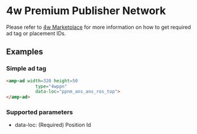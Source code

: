 <!---
Copyright 2015 The AMP HTML Authors. All Rights Reserved.

Licensed under the Apache License, Version 2.0 (the "License");
you may not use this file except in compliance with the License.
You may obtain a copy of the License at

      http://www.apache.org/licenses/LICENSE-2.0

Unless required by applicable law or agreed to in writing, software
distributed under the License is distributed on an "AS-IS" BASIS,
WITHOUT WARRANTIES OR CONDITIONS OF ANY KIND, either express or implied.
See the License for the specific language governing permissions and
limitations under the License.
-->

# 4w Premium Publisher Network

Please refer to [4w Marketplace](mailto:4winfo@4wmarketplace.com) for more
information on how to get required ad tag or placement IDs.

## Examples

### Simple ad tag 

```html
<amp-ad width=320 height=50
           type="4wppn"
           data-loc="ppnm_ans_ans_ros_top">
</amp-ad>
```


### Supported parameters

* data-loc: (Required) Position Id

